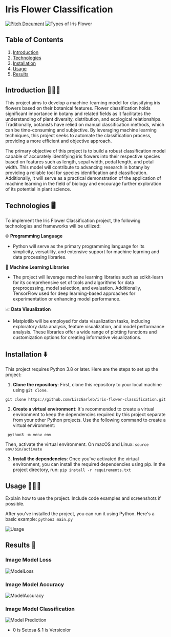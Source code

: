 # Iris Flower Classification
[![Pitch Document](https://img.shields.io/badge/PROJECT_PITCH-important?style=for-the-badge)](./Project-Pitch.pdf)
![Types of Iris Flower](https://github.com/LizzGarleb/iris-flower-classification/assets/96942307/c7968a93-bba9-40c4-9330-f918c19a9dc2)


## Table of Contents
1. [Introduction](#introduction)
2. [Technologies](#technologies)
3. [Installation](#installation)
4. [Usage](#usage)
5. [Results](#results)

## Introduction 👩🏻‍🏫
This project aims to develop a machine-learning model for classifying iris flowers based on their botanical features. Flower classification holds significant importance in botany and related fields as it facilitates the understanding of plant diversity, distribution, and ecological relationships. Traditionally, botanists have relied on manual classification methods, which can be time-consuming and subjective. By leveraging machine learning techniques, this project seeks to automate the classification process, providing a more efficient and objective approach.

The primary objective of this project is to build a robust classification model capable of accurately identifying iris flowers into their respective species based on features such as length, sepal width, pedal length, and petal width. This model will contribute to advancing research in botany by providing a reliable tool for species identification and classification. Additionally, it will serve as a practical demonstration of the application of machine learning in the field of biology and encourage further exploration of its potential in plant science.

## Technologies 🖥️
To implement the Iris Flower Classification project, the following technologies and frameworks will be utilized:

🌐 **Programming Language**
- Python will serve as the primary programming language for its simplicity, versatility, and extensive support for machine learning and data processing libraries.

🤖 **Machine Learning Libraries**
- The project will leverage machine learning libraries such as scikit-learn for its comprehensive set of tools and algorithms for data preprocessing, model selection, and evaluation. Additionally, TensorFlow used for deep learning-based approaches for experimentation or enhancing model performance.

📈 **Data Visualization**
- Matplotlib will be employed for data visualization tasks, including exploratory data analysis, feature visualization, and model performance analysis. These libraries offer a wide range of plotting functions and customization options for creating informative visualizations.

## Installation ⬇️
This project requires Python 3.8 or later. Here are the steps to set up the project:

1. **Clone the repository**: First, clone this repository to your local machine using `git clone`.

```git clone https://github.com/LizzGarleb/iris-flower-classification.git```

2. **Create a virtual environment**: It's recommended to create a virtual environment to keep the dependencies required by this project separate from your other Python projects. Use the following command to create a virtual environment:

``` python3 -m venv env```

Then, activate the virtual environment. On macOS and Linux:
```source env/bin/activate```

3. **Install the dependencies**: Once you've activated the virtual environment, you can install the required dependencies using pip. In the project directory, run: `pip install -r requirements.txt`

## Usage 🏃🏻‍♀️
Explain how to use the project. Include code examples and screenshots if possible.

After you've installed the project, you can run it using Python. Here's a basic example:
```python3 main.py```

![Usage](https://github.com/LizzGarleb/iris-flower-classification/assets/96942307/6d04fbf7-a235-42fa-ba35-4672e42338da)

## Results 🧮

### **Image Model Loss**
![ModelLoss](https://github.com/LizzGarleb/iris-flower-classification/assets/96942307/5f5bd7ec-9459-44d5-8ea6-6f1ed62a1d7a)

### **Image Model Accuracy**
![ModelAccuracy](https://github.com/LizzGarleb/iris-flower-classification/assets/96942307/8ae31e3d-b705-4790-a6a8-8f9046c5d1ba)

### **Image Model Classification**
![Model Prediction](https://github.com/LizzGarleb/iris-flower-classification/assets/96942307/e985cf28-eadb-4b6e-bb10-97a0b8a5323d)
* 0 is Setosa & 1 is Versicolor
